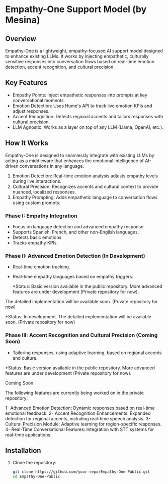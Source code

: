 # Empathy-One Support Model (by Mesina)

## Overview
Empathy-One is a lightweight, empathy-focused AI support model designed to enhance existing LLMs. It works by injecting empathetic, culturally sensitive responses into conversation flows based on real-time emotion detection, accent recognition, and cultural precision.

## Key Features
- Empathy Points: Inject empathetic responses into prompts at key conversational moments.
- Emotion Detection: Uses Hume's API to track live emotion KPIs and adjust responses.
- Accent Recognition: Detects regional accents and tailors responses with cultural precision.
- LLM Agnostic: Works as a layer on top of any LLM (Llama, OpenAI, etc.).

## How It Works
Empathy-One is designed to seamlessly integrate with existing LLMs by acting as a middleware that enhances the emotional intelligence of AI-driven conversations in any language. 

1. Emotion Detection: Real-time emotion analysis adjusts empathy levels during live interactions.
2. Cultural Precision: Recognizes accents and cultural context to provide nuanced, localized responses.
3. Empathy Prompting: Adds empathetic language to conversation flows using custom prompts.

### Phase I:  Empathy Integration
- Focus on language detection and advanced empathy response.
- Supports Spanish, French, and other non-English languages.
- Detects basic emotions
- Tracks empathy KPIs  

### Phase II: Advanced Emotion Detection (In Development)
- Real-time emotion tracking.
- Real-time empathy languages based on empathy triggers.

  *Status: Basic version available in the public repository. More advanced features are under development (Private repository for now).

The detailed implementation will be available soon. (Private repository for now)
  
 *Status: In development. The detailed implementation will be available soon. (Private repository for now)
 
### Phase III: Accent Recognition and Cultural Precision (Coming Soon)
- Tailoring responses, using adaptive learning, based on regional accents and culture.

*Status: Basic version available in the public repository. More advanced features are under development (Private repository for now).



Coming Soon

The following features are currently being worked on in the private repository:

1- Advanced Emotion Detection: Dynamic responses based on real-time emotional feedback.
2- Accent Recognition Enhancements: Expanded detection for regional accents, including real-time speech analysis.
3- Cultural Precision Module: Adaptive learning for region-specific responses.
4- Real-Time Conversational Features: Integration with STT systems for real-time applications.

## Installation
1. Clone the repository:
   ```bash
   git clone https://github.com/your-repo/Empathy-One-Public.git
   cd Empathy-One-Public
